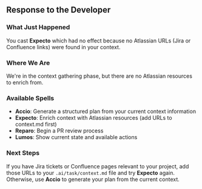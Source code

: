 ## Response to the Developer

### What Just Happened

You cast **Expecto** which had no effect because no Atlassian URLs (Jira or Confluence links) were found in your context.

### Where We Are

We're in the context gathering phase, but there are no Atlassian resources to enrich from.

### Available Spells

- **Accio**: Generate a structured plan from your current context information
- **Expecto**: Enrich context with Atlassian resources (add URLs to context.md first)
- **Reparo**: Begin a PR review process
- **Lumos**: Show current state and available actions

### Next Steps

If you have Jira tickets or Confluence pages relevant to your project, add those URLs to your `.ai/task/context.md` file and try **Expecto** again. Otherwise, use **Accio** to generate your plan from the current context.
